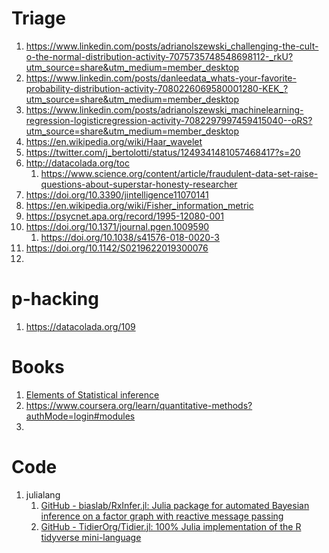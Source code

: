 # Triage
1. https://www.linkedin.com/posts/adrianolszewski_challenging-the-cult-o-the-normal-distribution-activity-7075735748548698112-_rkU?utm_source=share&utm_medium=member_desktop
2. https://www.linkedin.com/posts/danleedata_whats-your-favorite-probability-distribution-activity-7080226069580001280-KEK_?utm_source=share&utm_medium=member_desktop
3. https://www.linkedin.com/posts/adrianolszewski_machinelearning-regression-logisticregression-activity-7082297997459415040--oRS?utm_source=share&utm_medium=member_desktop
4. https://en.wikipedia.org/wiki/Haar_wavelet
5. https://twitter.com/j_bertolotti/status/1249341481057468417?s=20
6. http://datacolada.org/toc
    1. https://www.science.org/content/article/fraudulent-data-set-raise-questions-about-superstar-honesty-researcher
7. https://doi.org/10.3390/jintelligence11070141
8. https://en.wikipedia.org/wiki/Fisher_information_metric
9. https://psycnet.apa.org/record/1995-12080-001
10. https://doi.org/10.1371/journal.pgen.1009590
    1. https://doi.org/10.1038/s41576-018-0020-3
11. https://doi.org/10.1142/S0219622019300076
12. 

# p-hacking
1. https://datacolada.org/109

# Books
1. [Elements of Statistical inference][eosi]
2. https://www.coursera.org/learn/quantitative-methods?authMode=login#modules
3. 

# Code
1. julialang
    1. [GitHub - biaslab/RxInfer.jl: Julia package for automated Bayesian inference on a factor graph with reactive message passing](https://github.com/biaslab/RxInfer.jl)
    2. [GitHub - TidierOrg/Tidier.jl: 100% Julia implementation of the R tidyverse mini-language](https://github.com/TidierOrg/Tidier.jl)

[eosi]: obsidian://open?vault=galaxia4Eva&file=private%2Fbooks%2FElements%20of%20Causal%20Inference.pdf